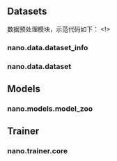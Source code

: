 

## Datasets
数据预处理模块，示范代码如下：
<!>
### nano.data.dataset_info
### nano.data.dataset

## Models
### nano.models.model_zoo

## Trainer
### nano.trainer.core
